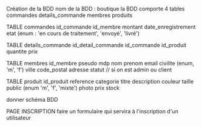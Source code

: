 Création de la BDD nom de la BDD : boutique
la BDD comporte 4 tables
commandes details_commande membres produits

TABLE commandes id_commande id_membre montant date_enregistrement etat (enum : 'en cours de traitement', 'envoyé', 'livré')

TABLE details_commande id_detail_commande id_commande id_produit quantite prix

TABLE membres id_membre pseudo mdp nom prenom email civilite (enum, 'm', 'f') ville code_postal adresse statut // si on est admin ou client

TABLE produit id_produit reference categorie titre description couleur taille public (enum 'm', 'f', 'mixte') photo prix stock

donner schéma BDD

PAGE INSCRIPTION faire un formulaire qui servira à l'inscription d'un utilisateur
